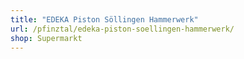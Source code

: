 ```yaml
---
title: "EDEKA Piston Söllingen Hammerwerk"
url: /pfinztal/edeka-piston-soellingen-hammerwerk/
shop: Supermarkt
---
```

